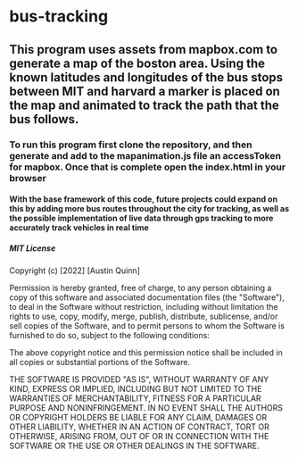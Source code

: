 # bus-tracking
## This program uses assets from mapbox.com to generate a map of the boston area. Using the known latitudes and longitudes of the bus stops between MIT and harvard a marker is placed on the map and animated to track the path that the bus follows.
### To run this program first clone the repository, and then generate and add to the mapanimation.js file an accessToken for mapbox. Once that is complete open the index.html in your browser
#### With the base framework of this code, future projects could expand on this by adding more bus routes throughout the city for tracking, as well as the possible implementation of live data through gps tracking to more accurately track vehicles in real time
##### MIT License

Copyright (c) [2022] [Austin Quinn]

Permission is hereby granted, free of charge, to any person obtaining a copy
of this software and associated documentation files (the "Software"), to deal
in the Software without restriction, including without limitation the rights
to use, copy, modify, merge, publish, distribute, sublicense, and/or sell
copies of the Software, and to permit persons to whom the Software is
furnished to do so, subject to the following conditions:

The above copyright notice and this permission notice shall be included in all
copies or substantial portions of the Software.

THE SOFTWARE IS PROVIDED "AS IS", WITHOUT WARRANTY OF ANY KIND, EXPRESS OR
IMPLIED, INCLUDING BUT NOT LIMITED TO THE WARRANTIES OF MERCHANTABILITY,
FITNESS FOR A PARTICULAR PURPOSE AND NONINFRINGEMENT. IN NO EVENT SHALL THE
AUTHORS OR COPYRIGHT HOLDERS BE LIABLE FOR ANY CLAIM, DAMAGES OR OTHER
LIABILITY, WHETHER IN AN ACTION OF CONTRACT, TORT OR OTHERWISE, ARISING FROM,
OUT OF OR IN CONNECTION WITH THE SOFTWARE OR THE USE OR OTHER DEALINGS IN THE
SOFTWARE.
